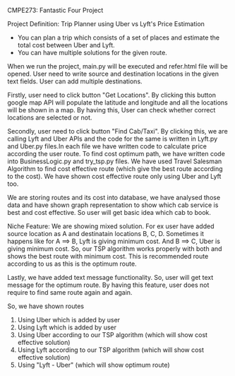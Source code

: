 CMPE273: Fantastic Four Project

Project Definition: Trip Planner using Uber vs Lyft's Price Estimation

  - You can plan a trip which consists of a set of places and estimate the total cost between Uber and Lyft.
  - You can have multiple solutions for the given route.
  
  
When we run the project, main.py will be executed and refer.html file will be opened. User need to write source and destination locations in the given text fields. User can add multiple destinations.

Firstly, user need to click button "Get Locations". By clicking this button google map API will populate the latitude and longitude and all the locations will be shown in a map. By having this, User can check whether correct locations are selected or not.

Secondly, user need to click button "Find Cab/Taxi". By clicking this, we are calling Lyft and Uber APIs and the code for the same is written in Lyft.py and Uber.py files.In each file we have written code to calculate price according the user route. To find cost optimum path, we have written code into BusinessLogic.py and try_tsp.py files.
We have used Travel Salesman Algorithm to find cost effective route (which give the best route according to the cost).
We have shown cost effective route only using Uber and Lyft too.

We are storing routes and its cost into database, we have analysed those data and have shown graph representation to show which cab service is best and cost effective. So user will get basic idea which cab to book.

Niche Feature: We are showing mixed solution. For ex user have added source location as A and destinatain locations B, C, D. Sometimes it happens like for A ==> B, Lyft is giving minimum cost. And B ==> C, Uber is giving minimum cost. So, our TSP algorithm works properly with both and shows the best route with minimum cost. This is recommended route according to us as this is the optimum route.

Lastly, we have added text message functionality. So, user will get text message for the optimum route. By having this feature, user does not require to find same route again and again.

So, we have shown routes 
1) Using Uber which is added by user
2) Using Lyft which is added by user
3) Using Uber according to our TSP algorithm (which will show cost effective solution)
4) Using Lyft according to our TSP algorithm (which will show cost effective solution)
5) Using "Lyft - Uber" (which will show optimum route)
